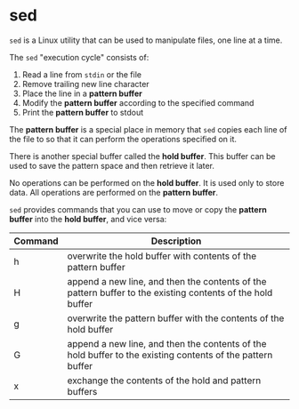 # sed

`sed` is a Linux utility that can be used to manipulate files, one line at a time.

The `sed` "execution cycle" consists of:
 1. Read a line from `stdin` or the file
 2. Remove trailing new line character
 3. Place the line in a **pattern buffer**
 4. Modify the **pattern buffer** according to the specified command
 5. Print the **pattern buffer** to stdout

The **pattern buffer** is a special place in memory that `sed` copies each line of the file to so that it can perform the operations specified on it.

There is another special buffer called the **hold buffer**. This buffer can be used to save the pattern space and then retrieve it later.

No operations can be performed on the **hold buffer**. It is used only to store data. All operations are performed on the **pattern buffer**.

`sed` provides commands that you can use to move or copy the **pattern buffer** into the **hold buffer**, and vice versa:

| Command | Description |
| ------- | -------- |
| h | overwrite the hold buffer with contents of the pattern buffer |
| H | append a new line, and then the contents of the pattern buffer to the existing contents of the hold buffer |
| g | overwrite the pattern buffer with the contents of the hold buffer |
| G | append a new line, and then the contents of the hold buffer to the existing contents of the pattern buffer |
| x | exchange the contents of the hold and pattern buffers |
